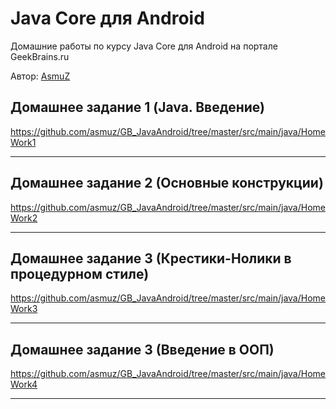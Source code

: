 # Java Core для Android
Домашние работы по курсу Java Core для Android на портале GeekBrains.ru

Автор: [AsmuZ](http://asmuz.ru)

## Домашнее задание 1 (Java. Введение)
https://github.com/asmuz/GB_JavaAndroid/tree/master/src/main/java/HomeWork1
____
## Домашнее задание 2 (Основные конструкции)
https://github.com/asmuz/GB_JavaAndroid/tree/master/src/main/java/HomeWork2
____
## Домашнее задание 3 (Крестики-Нолики в процедурном стиле)
https://github.com/asmuz/GB_JavaAndroid/tree/master/src/main/java/HomeWork3
____
## Домашнее задание 3 (Введение в ООП)
https://github.com/asmuz/GB_JavaAndroid/tree/master/src/main/java/HomeWork4
____
